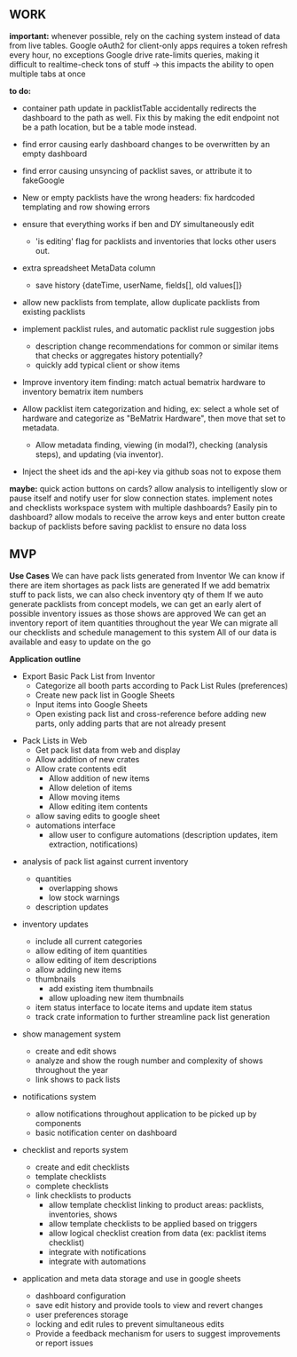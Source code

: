 ## WORK

**important:**
whenever possible, rely on the caching system instead of data from live tables.
Google oAuth2 for client-only apps requires a token refresh every hour, no exceptions
Google drive rate-limits queries, making it difficult to realtime-check tons of stuff -> this impacts the ability to open multiple tabs at once

**to do:**

- container path update in packlistTable accidentally redirects the dashboard to the path as well. Fix this by making the edit endpoint not be a path location, but be a table mode instead.
- find error causing early dashboard changes to be overwritten by an empty dashboard
- find error causing unsyncing of packlist saves, or attribute it to fakeGoogle
- New or empty packlists have the wrong headers: fix hardcoded templating and row showing errors

- ensure that everything works if ben and DY simultaneously edit

  - 'is editing' flag for packlists and inventories that locks other users out.

- extra spreadsheet MetaData column
  - save history {dateTime, userName, fields[], old values[]}
- allow new packlists from template, allow duplicate packlists from existing packlists
- implement packlist rules, and automatic packlist rule suggestion jobs
  - description change recommendations for common or similar items that checks or aggregates history potentially?
  - quickly add typical client or show items
- Improve inventory item finding: match actual bematrix hardware to inventory bematrix item numbers
- Allow packlist item categorization and hiding, ex: select a whole set of hardware and categorize as "BeMatrix Hardware", then move that set to metadata.
  - Allow metadata finding, viewing (in modal?), checking (analysis steps), and updating (via inventor).
- Inject the sheet ids and the api-key via github soas not to expose them

**maybe:**
quick action buttons on cards?
allow analysis to intelligently slow or pause itself and notify user for slow connection states.
implement notes and checklists
workspace system with multiple dashboards? Easily pin to dashboard?
allow modals to receive the arrow keys and enter button
create backup of packlists before saving packlist to ensure no data loss

## MVP

**Use Cases**
We can have pack lists generated from Inventor
We can know if there are item shortages as pack lists are generated
If we add bematrix stuff to pack lists, we can also check inventory qty of them
If we auto generate packlists from concept models, we can get an early alert of possible inventory issues as those shows are approved
We can get an inventory report of item quantities throughout the year
We can migrate all our checklists and schedule management to this system
All of our data is available and easy to update on the go

**Application outline**

- Export Basic Pack List from Inventor
  - Categorize all booth parts according to Pack List Rules (preferences)
  * Create new pack list in Google Sheets
  * Input items into Google Sheets
  * Open existing pack list and cross-reference before adding new parts, only adding parts that are not already present

* Pack Lists in Web
  - Get pack list data from web and display
  - Allow addition of new crates
  - Allow crate contents edit
    - Allow addition of new items
    - Allow deletion of items
    - Allow moving items
    - Allow editing item contents
  - allow saving edits to google sheet
  * automations interface
    - allow user to configure automations (description updates, item extraction, notifications)

- analysis of pack list against current inventory

  - quantities
    - overlapping shows
    - low stock warnings
  - description updates

- inventory updates

  - include all current categories

  * allow editing of item quantities
  * allow editing of item descriptions

  - allow adding new items
  - thumbnails
    - add existing item thumbnails
    - allow uploading new item thumbnails
  - item status interface to locate items and update item status
  - track crate information to further streamline pack list generation

- show management system

  - create and edit shows
  - analyze and show the rough number and complexity of shows throughout the year

  * link shows to pack lists

- notifications system
  - allow notifications throughout application to be picked up by components
  - basic notification center on dashboard
- checklist and reports system

  - create and edit checklists
  - template checklists
  - complete checklists
  - link checklists to products
    - allow template checklist linking to product areas: packlists, inventories, shows
    - allow template checklists to be applied based on triggers
    - allow logical checklist creation from data (ex: packlist items checklist)
    - integrate with notifications
    - integrate with automations

- application and meta data storage and use in google sheets
  - dashboard configuration
  * save edit history and provide tools to view and revert changes
  * user preferences storage
  * locking and edit rules to prevent simultaneous edits
  * Provide a feedback mechanism for users to suggest improvements or report issues
